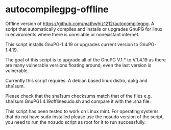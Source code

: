 # autocompilegpg-offline
Offline version of https://github.com/mathwhiz1212/autocompilegpg. A script that automatically compiles and installs or upgrades GnuPG for linux in enviroments where there is unreliable or nonexistant internet.

This script installs GnuPG-1.4.19 or upgrades current version to GnuPG-1.4.19.

The goal of this script is to upgrade all of the GnuPG V.1.* to V.1.4.19 as there are many vulnerable versions floating around, even the last version is vulnerable.

Currently this script requires: A debian based linux distro, dpkg  and sha1sum.

Please check that the sha1sum checksums match that of the files e.g. sha1sum GnuPG1.4.19offlinesudo.sh and compare it with the .sha file.

This script has been tested to work on Linux mint. For operating systems that do not have sudo installed please use the nosudo version of the script, you need to run the nosudo script as root for it to run successfully.

